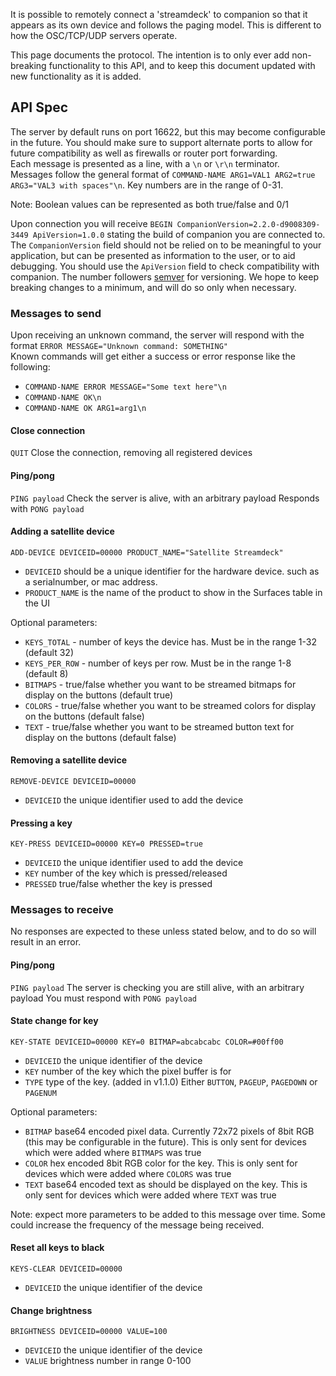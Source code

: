 It is possible to remotely connect a 'streamdeck' to companion so that it appears as its own device and follows the paging model. This is different to how the OSC/TCP/UDP servers operate.

This page documents the protocol. The intention is to only ever add non-breaking functionality to this API, and to keep this document updated with new functionality as it is added.

## API Spec

The server by default runs on port 16622, but this may become configurable in the future. You should make sure to support alternate ports to allow for future compatibility as well as firewalls or router port forwarding.  
Each message is presented as a line, with a `\n` or `\r\n` terminator.  
Messages follow the general format of `COMMAND-NAME ARG1=VAL1 ARG2=true ARG3="VAL3 with spaces"\n`. 
Key numbers are in the range of 0-31.  

Note: Boolean values can be represented as both true/false and 0/1

Upon connection you will receive `BEGIN CompanionVersion=2.2.0-d9008309-3449 ApiVersion=1.0.0` stating the build of companion you are connected to. The `CompanionVersion` field should not be relied on to be meaningful to your application, but can be presented as information to the user, or to aid debugging. You should use the `ApiVersion` field to check compatibility with companion. The number followers [semver](https://semver.org/) for versioning. We hope to keep breaking changes to a minimum, and will do so only when necessary. 

### Messages to send
Upon receiving an unknown command, the server will respond with the format `ERROR MESSAGE="Unknown command: SOMETHING"`  
Known commands will get either a success or error response like the following:
* `COMMAND-NAME ERROR MESSAGE="Some text here"\n`
* `COMMAND-NAME OK\n`
* `COMMAND-NAME OK ARG1=arg1\n`

#### Close connection
`QUIT`
Close the connection, removing all registered devices

#### Ping/pong
`PING payload`
Check the server is alive, with an arbitrary payload
Responds with `PONG payload`

#### Adding a satellite device
`ADD-DEVICE DEVICEID=00000 PRODUCT_NAME="Satellite Streamdeck"`
* `DEVICEID` should be a unique identifier for the hardware device. such as a serialnumber, or mac address.
* `PRODUCT_NAME` is the name of the product to show in the Surfaces table in the UI

Optional parameters:
* `KEYS_TOTAL` - number of keys the device has. Must be in the range 1-32 (default 32)
* `KEYS_PER_ROW` - number of keys per row. Must be in the range 1-8 (default 8)
* `BITMAPS` - true/false whether you want to be streamed bitmaps for display on the buttons (default true)
* `COLORS` - true/false whether you want to be streamed colors for display on the buttons (default false)
* `TEXT` - true/false whether you want to be streamed button text for display on the buttons (default false)

#### Removing a satellite device
`REMOVE-DEVICE DEVICEID=00000`
* `DEVICEID` the unique identifier used to add the device

#### Pressing a key
`KEY-PRESS DEVICEID=00000 KEY=0 PRESSED=true`
* `DEVICEID` the unique identifier used to add the device
* `KEY` number of the key which is pressed/released
* `PRESSED` true/false whether the key is pressed

### Messages to receive
No responses are expected to these unless stated below, and to do so will result in an error.

#### Ping/pong
`PING payload`
The server is checking you are still alive, with an arbitrary payload
You must respond with `PONG payload`

#### State change for key
`KEY-STATE DEVICEID=00000 KEY=0 BITMAP=abcabcabc COLOR=#00ff00`
* `DEVICEID` the unique identifier of the device
* `KEY` number of the key which the pixel buffer is for
* `TYPE` type of the key. (added in v1.1.0) Either `BUTTON`, `PAGEUP`, `PAGEDOWN` or `PAGENUM`

Optional parameters:
* `BITMAP` base64 encoded pixel data. Currently 72x72 pixels of 8bit RGB (this may be configurable in the future). This is only sent for devices which were added where `BITMAPS` was true
* `COLOR` hex encoded 8bit RGB color for the key. This is only sent for devices which were added where `COLORS` was true
* `TEXT` base64 encoded text as should be displayed on the key. This is only sent for devices which were added where `TEXT` was true

Note: expect more parameters to be added to this message over time. Some could increase the frequency of the message being received.

#### Reset all keys to black
`KEYS-CLEAR DEVICEID=00000`
* `DEVICEID` the unique identifier of the device

#### Change brightness
`BRIGHTNESS DEVICEID=00000 VALUE=100`
* `DEVICEID` the unique identifier of the device
* `VALUE` brightness number in range 0-100


